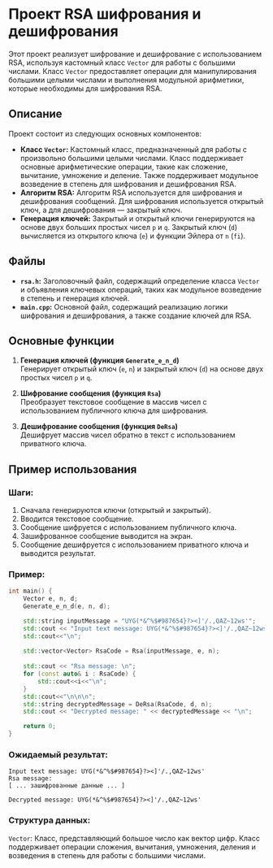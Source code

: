 # Проект RSA шифрования и дешифрования

Этот проект реализует шифрование и дешифрование с использованием RSA, используя кастомный класс `Vector` для работы с большими числами. Класс `Vector` предоставляет операции для манипулирования большими целыми числами и выполнения модульной арифметики, которые необходимы для шифрования RSA.

## Описание

Проект состоит из следующих основных компонентов:

- **Класс `Vector`:** Кастомный класс, предназначенный для работы с произвольно большими целыми числами. Класс поддерживает основные арифметические операции, такие как сложение, вычитание, умножение и деление. Также поддерживает модульное возведение в степень для шифрования и дешифрования RSA.
- **Алгоритм RSA:** Алгоритм RSA используется для шифрования и дешифрования сообщений. Для шифрования используется открытый ключ, а для дешифрования — закрытый ключ.
- **Генерация ключей:** Закрытый и открытый ключи генерируются на основе двух больших простых чисел `p` и `q`. Закрытый ключ (`d`) вычисляется из открытого ключа (`e`) и функции Эйлера от `n` (`fi`).

## Файлы

- **`rsa.h`:** Заголовочный файл, содержащий определение класса `Vector` и объявления ключевых операций, таких как модульное возведение в степень и генерация ключей.
- **`main.cpp`:** Основной файл, содержащий реализацию логики шифрования и дешифрования, а также создание ключей для RSA.

## Основные функции

1. **Генерация ключей (функция `Generate_e_n_d`)**  
   Генерирует открытый ключ (`e`, `n`) и закрытый ключ (`d`) на основе двух простых чисел `p` и `q`.

2. **Шифрование сообщения (функция `Rsa`)**  
   Преобразует текстовое сообщение в массив чисел с использованием публичного ключа для шифрования.

3. **Дешифрование сообщения (функция `DeRsa`)**  
   Дешифрует массив чисел обратно в текст с использованием приватного ключа.

## Пример использования

### Шаги:

1. Сначала генерируются ключи (открытый и закрытый).
2. Вводится текстовое сообщение.
3. Сообщение шифруется с использованием публичного ключа.
4. Зашифрованное сообщение выводится на экран.
5. Сообщение дешифруется с использованием приватного ключа и выводится результат.

### Пример:

```cpp
int main() {
    Vector e, n, d;
    Generate_e_n_d(e, n, d);

    std::string inputMessage = "UYG(*&^%$#987654}?><]'/.,QAZ~12ws'";
    std::cout << "Input text message: UYG(*&^%$#987654}?><]'/.,QAZ~12ws'";
    std::cout<<"\n";
    
    std::vector<Vector> RsaCode = Rsa(inputMessage, e, n);
    
    std::cout << "Rsa message: \n";
    for (const auto& i : RsaCode) {
        std::cout<<i<<"\n";
    }
    std::cout<<"\n\n\n";
    std::string decryptedMessage = DeRsa(RsaCode, d, n);
    std::cout << "Decrypted message: " << decryptedMessage << "\n";

    return 0;
}
```
### Ожидаемый результат:
```
Input text message: UYG(*&^%$#987654}?><]'/.,QAZ~12ws'
Rsa message:
[ ... зашифрованные данные ... ]

Decrypted message: UYG(*&^%$#987654}?><]'/.,QAZ~12ws'
```
### Структура данных:
`Vector`: Класс, представляющий большое число как вектор цифр. Класс поддерживает операции сложения, вычитания, умножения, деления и возведения в степень для работы с большими числами.
